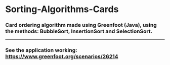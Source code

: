# Sorting-Algorithms-Cards

### Card ordering algorithm made using Greenfoot (Java), using the methods: BubbleSort, InsertionSort and SelectionSort.
---

### See the application working: https://www.greenfoot.org/scenarios/26214
